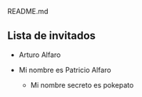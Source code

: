 README.md
## Lista de invitados
* Arturo Alfaro 



* Mi nombre es Patricio Alfaro
    * Mi nombre secreto es pokepato